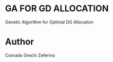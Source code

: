 # GA FOR GD ALLOCATION
Genetic Algorithm for Optimal DG Allocation

# Author
Conrado Grechi Zeferino
